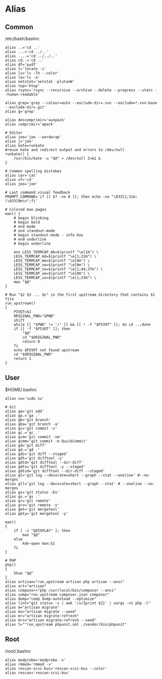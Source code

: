 # Alias

## Common

/etc/bash/bashrc

	alias ..='cd ..'
	alias ...='cd ../..'
	alias ....='cd ../../..'
	alias cd..='cd ..'
	alias df='pydf'
	alias l='locate -i'
	alias ls='ls -lh --color'
	alias la='ls -a'
	alias netstat='netstat -plutanW'
	alias top='htop'
	alias rsync='rsync --recursive --archive --delete --progress --stats --human-readable'

	alias grep='grep --colour=auto --exclude-dir=.svn --exclude=*.svn-base --exclude-dir=.git'
	alias g='grep'

	alias descomprimir='aunpack'
	alias comprimir='apack'

	# Editor
	alias joe='joe --wordwrap'
	alias j='joe'
	alias kate=runkate
	#reuse kate and redirect output and errors to /dev/null
	runkate() {
		/usr/bin/kate -u "$@" > /dev/null 2>&1 &
	}

	# Common spelling mistakes
	alias car='cat'
	alias vf='cd'
	alias jeo='joe'

	# Last command visual feedback
	PROMPT_COMMAND='if [[ $? -ne 0 ]]; then echo -ne "\033[1;31m:(\033[0m\n";fi'

	# Colored man pages
	man() {
		# begin blinking
		# begin bold
		# end mode
		# end standout-mode
		# begin standout-mode - info box
		# end underline
		# begin underline

		env LESS_TERMCAP_mb=$(printf "\e[1m") \
		LESS_TERMCAP_md=$(printf "\e[1;32m") \
		LESS_TERMCAP_me=$(printf "\e[0m") \
		LESS_TERMCAP_se=$(printf "\e[0m") \
		LESS_TERMCAP_so=$(printf "\e[1;44;37m") \
		LESS_TERMCAP_ue=$(printf "\e[0m") \
		LESS_TERMCAP_us=$(printf "\e[1;33m") \
		man "$@"
	}

	# Run "$2 $3 ... $n" in the first upstream directory that contains $1 file
	run_upstream()
	{
		PIVOT=$1
		ORIGINAL_PWD="$PWD"
		shift
		while [[ "$PWD" != '/' ]] && [[ ! -f "$PIVOT" ]]; do cd ..;done
		if [[ -f "$PIVOT" ]]; then
			"$@"
			cd "$ORIGINAL_PWD"
			return 0
		fi
		echo $PIVOT not found upstream
		cd "$ORIGINAL_PWD"
		return 1
	}

## User

$HOME/.bashrc

	alias su='sudo su'

	# Git
	alias ga='git add'
	alias ga.='ga .'
	alias gb='git branch'
	alias gba='git branch -a'
	alias gc='git commit -v'
	alias gc.='gc .'
	alias gcm='git commit -vm'
	alias gcmm='git commit -m QuickCommit'
	alias gd='git diff'
	alias gd.='gd .'
	alias gds='git diff --staged'
	alias gdt='git difftool -y'
	alias gdtd='git difftool --dir-diff'
	alias gdts='git difftool -y --staged'
	alias gdtsd='git difftool --dir-diff --staged'
	alias gl='git log --decorate=short --graph --stat --oneline' #--no-merges
	alias gll='git log --decorate=short --graph --stat' # --oneline --no-merges
	alias gs='git status -bs'
	alias gs.='gs .'
	alias gr='git remote'
	alias grv='git remote -v'
	alias gmt='git mergetool'
	alias gmty='git mergetool -y'

	man()
	{
		if [ -z "$DISPLAY" ]; then
			man "$@"
		else
			kde-open man:$1
		fi
	}

	# PHP
	php()
	{
		hhvm "$@"
	}
	alias artisan="run_upstream artisan php artisan --ansi"
	alias art="artisan"
	alias composer="php /usr/local/bin/composer --ansi"
	alias comp="run_upstream composer.json composer"
	alias dump="comp dump-autoload --optimize"
	alias lint="git status -s | awk '/s/{print $2}' | xargs -n1 php -l"
	alias m="artisan migrate"
	alias ms="artisan migrate --seed"
	alias mr="artisan migrate:refresh"
	alias mrs="artisan migrate:refresh --seed"
	alias t=""run_upstream phpunit.xml ./vendor/bin/phpunit"

## Root

/root/.bashrc

	alias modprobe='modprobe -v'
	alias rmmod='rmmod -v'
	alias rescan-scsi-bus='rescan-scsi-bus --color'
	alias rescan='rescan-scsi-bus'
